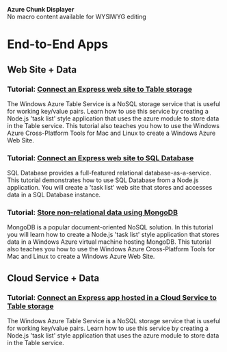 
<div title="This is rendered content from macro" class="umbMacroHolder" onresizestart="return false;" umbpageid="14787" umbversionid="c94b2841-7fd7-4c47-8f26-6badcf0a903a" ismacro="true" umb_chunkpath="devcenter/Menu" umb_modaltrigger="" umb_chunkurl="" umb_hide="0" umb_chunkname="NodeJSLeft" umb_modalpopup="0" umb_macroalias="AzureChunkDisplayer"><!-- startUmbMacro --><span><strong>Azure Chunk Displayer</strong><br />No macro content available for WYSIWYG editing</span><!-- endUmbMacro --></div>
<h1 id="menu-nodejs-e2e">End-to-End Apps</h1>
<h2>Web Site + Data</h2>
<h3 class="tutorial"><span>Tutorial: </span><a href="/en-us/develop/nodejs/tutorials/web-site-with-storage/">Connect an Express web site to Table storage</a></h3>
<p>The Windows Azure Table Service is a NoSQL storage service that is useful for working key/value pairs. Learn how to use this service by creating a Node.js 'task list' style application that uses the azure module to store data in the Table service. This tutorial also teaches you how to use the Windows Azure Cross-Platform Tools for Mac and Linux to create a Windows Azure Web Site.</p>
<h3 class="tutorial"><span>Tutorial: </span><a href="/en-us/develop/nodejs/tutorials/web-site-with-sql-database/">Connect an Express web site to SQL Database</a></h3>
<p>SQL Database provides a full-featured relational database-as-a-service. This tutorial demonstrates how to use SQL Database from a Node.js application. You will create a 'task list' web site that stores and accesses data in a SQL Database instance.</p>
<h3 class="tutorial"><span>Tutorial: </span><a href="/en-us/develop/nodejs/tutorials/website-with-mongodb-(mac)/">Store non-relational data using MongoDB</a></h3>
<p>MongoDB is a popular document-oriented NoSQL solution. In this tutorial you will learn how to create a Node.js 'task list' style application that stores data in a Windows Azure virtual machine hosting MongoDB. This tutorial also teaches you how to use the Windows Azure Cross-Platform Tools for Mac and Linux to create a Windows Azure Web Site.</p>
<h2>Cloud Service + Data</h2>
<h3 class="tutorial"><span>Tutorial: </span><a href="/en-us/develop/nodejs/tutorials/web-app-with-storage/">Connect an Express app hosted in a Cloud Service to Table storage</a></h3>
<p>The Windows Azure Table Service is a NoSQL storage service that is useful for working key/value pairs. Learn how to use this service by creating a Node.js 'task list' style application that uses the azure module to store data in the Table service.</p>